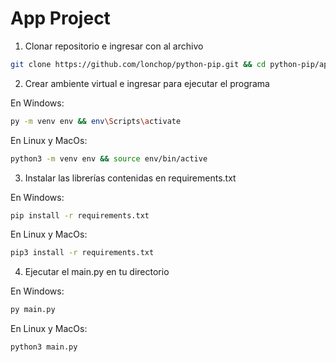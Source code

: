 # App Project

1. Clonar repositorio e ingresar con al archivo

```sh
git clone https://github.com/lonchop/python-pip.git && cd python-pip/app
```

2. Crear ambiente virtual e ingresar para ejecutar el programa

En Windows:

```sh
py -m venv env && env\Scripts\activate
```

En Linux y MacOs:

```sh
python3 -m venv env && source env/bin/active
```

3. Instalar las librerías contenidas en requirements.txt

En Windows:

```sh
pip install -r requirements.txt
```

En Linux y MacOs:

```sh
pip3 install -r requirements.txt
```

4. Ejecutar el main.py en tu directorio

En Windows:

```sh
py main.py
```

En Linux y MacOs:

```sh
python3 main.py
```
